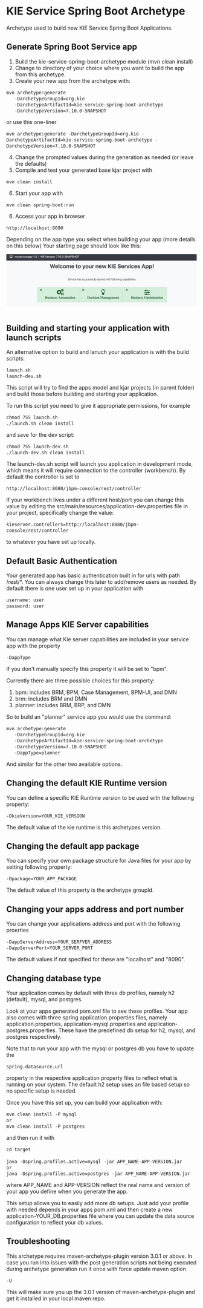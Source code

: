 # KIE Service Spring Boot Archetype

Archetype used to build new KIE Service Spring Boot Applications.

Generate Spring Boot Service app
-----------------------------------
1. Build the kie-service-spring-boot-archetype module (mvn clean install)
2. Change to directory of your choice where you want to build the 
app from this archetype.
3. Create your new app from the archetype with:
```
mvn archetype:generate 
   -DarchetypeGroupId=org.kie 
   -DarchetypeArtifactId=kie-service-spring-boot-archetype 
   -DarchetypeVersion=7.10.0-SNAPSHOT
```
or use this one-liner

```
mvn archetype:generate -DarchetypeGroupId=org.kie -DarchetypeArtifactId=kie-service-spring-boot-archetype -DarchetypeVersion=7.10.0-SNAPSHOT
```
4. Change the prompted values during the generation as needed (or leave the defaults)
5. Compile and test your generated base kjar project with 
```
mvn clean install
```
6. Start your app with
```
mvn clean spring-boot:run
```
6. Access your app in browser
```
http://localhost:8090
```

Depending on the app type you select when building your app (more details on this below)
Your starting page should look like this:

![alt text](sample.png?raw=true "Sample index page of your generated app")


Building and starting your application with launch scripts
-----------------------------------
An alternative option to build and lanuch your application is with the build scripts:
```
launch.sh
launch-dev.sh
```
This script will try to find the apps model and kjar projects (in parent folder) and build
those before building and starting your application.

To run this script you need to give it appropriate permissions, for example
```
chmod 755 launch.sh
./launch.sh clean install
```

and save for the dev script:
```
chmod 755 launch-dev.sh
./launch-dev.sh clean install
```
The launch-dev.sh script will launch you application in development mode, which means it will require
connection to the controller (workbench). By default the controller is set to
```
http://localhost:8080/jbpm-console/rest/controller
```

If your workbench lives under a different host/port
you can change this value by editing the src/main/resources/application-dev.properties file in your 
project, specifically change the value:
```
kieserver.controllers=http://localhost:8080/jbpm-console/rest/controller
```
to whatever you have set up locally.

Default Basic Authentication
-----------------------------------
Your generated app has basic authentication built in for urls with path /rest/*. You can always change this later to add/remove users as needed.
By default there is one user set up in your application with
```
username: user
password: user
```

Manage Apps KIE Server capabilities
-----------------------------------
You can manage what Kie server capabilities are included in your 
service app with the property
```
-DappType
```
If you don't manually specify this property
it will be set to "bpm".

Currently there are three possible choices 
for this property:
1. bpm: includes BRM, BPM, Case Management, BPM-UI, and DMN
2. brm: includes BRM and DMN
3. planner: includes BRM, BRP, and DMN

So to build an "planner" service app you would use the command:
```
mvn archetype:generate 
   -DarchetypeGroupId=org.kie 
   -DarchetypeArtifactId=kie-service-spring-boot-archetype 
   -DarchetypeVersion=7.10.0-SNAPSHOT
   -DappType=planner
```
And similar for the other two available options.

Changing the default KIE Runtime version
-----------------------------------
You can define a specific KIE Runtime version to be used with the following property:
```
-DkieVersion=YOUR_KIE_VERSION
```

The default value of the kie runtime is this archetypes version.

Changing the default app package
-----------------------------------
You can specify your own package structure for Java files for your app by setting following property:
```
-Dpackage=YOUR_APP_PACKAGE
```

The default value of this property is the archetype groupId. 


Changing your apps address and port number
-----------------------------------
You can change your applications address and port with the following proerties
```
-DappServerAddress=YOUR_SERFVER_ADDRESS
-DappServerPort=YOUR_SERVER_PORT
```

The default values if not specified for these are "localhost" and "8090".

Changing database type
-----------------------------------
Your application comes by default with three db profiles, namely h2 (default), mysql, and postgres.

Look at your apps generated pom.xml file to see these profiles. 
Your app also comes with three spring application properties files, namely
application.properties, application-mysql.properties and application-postgres.properties.
These have the predefined db setup for h2, mysql, and postgres respectively.

Note that to run your app with the mysql or postgres db you have to update the
```
spring.datasource.url
```
property in the respective application property files to reflect what is running on your system.
The default h2 setup uses an file based setup so no specific setup is needed.

Once you have this set up, you can build your application with:

```
mvn clean install -P mysql
or
mvn clean install -P postgres
```

and then run it with

```
cd target

java -Dspring.profiles.active=mysql -jar APP_NAME-APP-VERSION.jar
or
java -Dspring.profiles.active=postgres -jar APP_NAME-APP-VERSION.jar
```
where APP_NAME and APP-VERSION reflect the real name and version of your app you define 
when you generate the app.

This setup allows you to easily add more db setups. Just add your profile with
needed depends in your apps pom.xml and then create a new application-YOUR_DB.properties
file where you can update the data source configuration to reflect your db values.

Troubleshooting
-----------------------------------
This archetype requires maven-archetype-plugin version 3.0.1 or above.
In case you run into issues with the post generation scripts 
not being executed during archetype generation run it once with
force update maven option
```
-U 
```
This will make sure you up the 3.0.1 version of maven-archetype-plugin
and get it installed in your local maven repo.